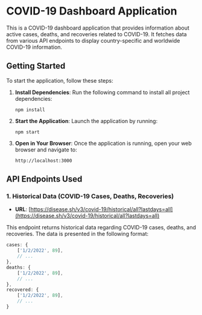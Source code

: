 # COVID-19 Dashboard Application

This is a COVID-19 dashboard application that provides information about active cases, deaths, and recoveries related to COVID-19. It fetches data from various API endpoints to display country-specific and worldwide COVID-19 information.

## Getting Started

To start the application, follow these steps:

1. **Install Dependencies**: Run the following command to install all project dependencies:

    ```
    npm install
    ```

2. **Start the Application**: Launch the application by running:

    ```
    npm start
    ```

3. **Open in Your Browser**: Once the application is running, open your web browser and navigate to:

    ```
    http://localhost:3000
    ```

## API Endpoints Used

### 1. Historical Data (COVID-19 Cases, Deaths, Recoveries)

- **URL**: [https://disease.sh/v3/covid-19/historical/all?lastdays=all](https://disease.sh/v3/covid-19/historical/all?lastdays=all)

This endpoint returns historical data regarding COVID-19 cases, deaths, and recoveries. The data is presented in the following format:

```javascript
cases: {
    ['1/2/2022', 89],
    // ...
},
deaths: {
    ['1/2/2022', 89],
    // ...
},
recovered: {
    ['1/2/2022', 89],
    // ...
}
